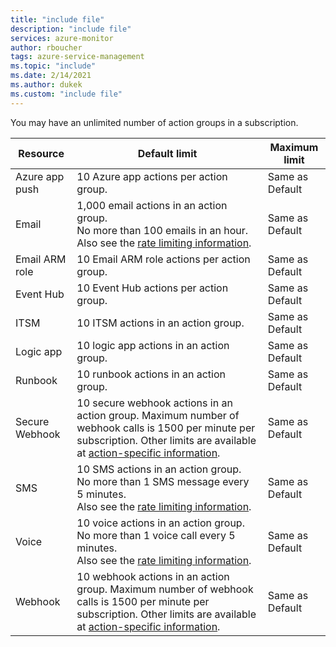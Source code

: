 ```yaml
---
title: "include file" 
description: "include file" 
services: azure-monitor
author: rboucher
tags: azure-service-management
ms.topic: "include"
ms.date: 2/14/2021
ms.author: dukek
ms.custom: "include file"
---
```

You may have an unlimited number of action groups in a subscription.

| Resource | Default limit | Maximum limit |
| --- | --- | --- |
| Azure app push | 10 Azure app actions per action group. | Same as Default |
| Email | 1,000 email actions in an action group.<br>No more than 100 emails in an hour.<br>Also see the [rate limiting information](../articles/azure-monitor/alerts/alerts-rate-limiting.md). | Same as Default |
| Email ARM role | 10 Email ARM role actions per action group. | Same as Default |
| Event Hub | 10 Event Hub actions per action group. | Same as Default |
| ITSM | 10 ITSM actions in an action group. | Same as Default | 
| Logic app | 10 logic app actions in an action group. | Same as Default |
| Runbook | 10 runbook actions in an action group. | Same as Default |
| Secure Webhook | 10 secure webhook actions in an action group.  Maximum number of webhook calls is 1500 per minute per subscription. Other limits are available at [action-specific information](../articles/azure-monitor/alerts/action-groups.md#action-specific-information).  | Same as Default |
| SMS | 10 SMS actions in an action group.<br>No more than 1 SMS message every 5 minutes.<br>Also see the [rate limiting information](../articles/azure-monitor/alerts/alerts-rate-limiting.md). | Same as Default |
| Voice | 10 voice actions in an action group.<br>No more than 1 voice call every 5 minutes.<br>Also see the [rate limiting information](../articles/azure-monitor/alerts/alerts-rate-limiting.md). | Same as Default |
| Webhook | 10 webhook actions in an action group.  Maximum number of webhook calls is 1500 per minute per subscription. Other limits are available at [action-specific information](../articles/azure-monitor/alerts/action-groups.md#action-specific-information).  | Same as Default |